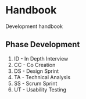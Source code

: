 # Handbook

Development handbook

## Phase Development

1. ID - In Depth Interview
2. CC - Co Creation
3. DS - Design Sprint
4. TA - Technical Analysis
5. SS - Scrum Sprint
6. UT - Usability Testing